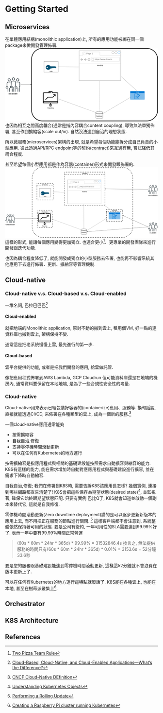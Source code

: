 # Getting Started

## Microservices
在單體應用結構(monolithic application)上, 所有的應用功能被綁在同一個package來做開發管理佈署.
![](monoithic.png)
也因為相互之間高度耦合(通常是指內容耦合content coupling), 導致無法單獨佈署, 甚至作到擴縮容(scale out/in).
自然沒法達到自治的理想狀態. 

所以微服務(microservices)架構的出現, 就是希望每個功能能拆分成自己負責的小型應用.
彼此透過API/RPC endpoint等的契約(contract)來互通有無, 嘗試降低其耦合程度.

甚至希望每個小型應用都是作為容器(container)形式來開發跟佈署的.
![](microservice+container.png)
這樣的形式, 能讓每個應用變得更加獨立.
也適合更小[^1]、更專業的開發團隊來進行開發跟迭代功能.

也因為耦合程度降低了, 就能開發成獨立的小型服務去佈署, 也能再不影響系統其他應用下去進行佈署．更新、擴縮容等管理機制.


## Cloud-native
### Cloud-native v.s. Cloud-based v.s. Cloud-enabled
一堆名詞, 巴拉巴巴巴[^2]
#### Cloud-enabled
就把地端的Monolithic application, 原封不動的搬到雲上, 租用個VM, 好一點的連資料庫也搬到雲上, 架構保持不變.

通常這是把老系統慢慢上雲, 最先進行的第一步.

#### Cloud-based
雲平台提供的功能, 或者是把我們開發的應用, 給雲做託管.

像把應用程式佈署到AWS Lambda, GCP Cloudrun
但可能資料庫還是在地端的機房內, 通常資料要保留在本地地端, 是為了一些合規性安全性的考量.


### Cloud-native
Cloud-native用來表示已經包裝好容器的(containerize)應用、服務等.
換句話說, 直接就能透過CI/CD, 來佈署在各種類型的雲上, 成為一個新的服務.[^3]

一個cloud-native應用通常能夠
- 按需擴縮容
- 自我自治,修復
- 支持零停機時間滾動更新
- 可以在任何有Kubernetes的地方運行

按需擴縮容是指應用程式與相關的基礎建設能按照需求自動擴容與縮容的能力.
K8S有這樣的能力, 能在需求增加時自動對應應用程式與基礎建設進行擴容, 
並在需求下降時自動縮容.

自我自治,修復; 我們在佈署到K8S時, 需要告訴K8S該應用長怎樣?
幾個實例, 連接到哪些網路都宣告清楚了! 
K8S會把這些保存為期望狀態(desired state)[^4], 並監視著, 確保它始終跟期望狀態匹配.
只要有實例 巴比Q了, K8S就會知道並啟動一個副本來替代它, 這就是自我修復.

零停機時間滾動更新(Zero downtime deployment)講的是可以逐步更新新版本的應用上去, 而不用把正在服務的節點進行關閉. [^5]
這樣客戶端都不會注意到, 系統整體依然保持著可用的狀態.
要是公司有簽約, 一年可用性的SLA需要達到99.99%好了.
表示一年中要有99.99%時間正常營運
> (60s * 60m * 24hr * 365d) * 99.99% = 31532846.4s
> 換言之, 無法提供服務的時間只有(60s * 60m * 24hr * 365d) * 0.01% = 3153.6s = 52分鐘33.6秒

要是您的服務跟基礎建設能達到零停機時間滾動更新, 這樣這52分鐘就不會浪費在版本更新上了.


可以在任何有Kubernetes的地方運行這特點就廢話了.
K8S能在各種雲上, 也能在本地, 甚至在樹莓派叢集上[^6].

## Orchestrator
## K8S Architecture


## References
[^1]: [Two Pizza Team Rule](https://docs.aws.amazon.com/whitepapers/latest/introduction-devops-aws/two-pizza-teams.html)  
[^2]: [Cloud-Based, Cloud-Native, and Cloud-Enabled Applications—What’s the Difference?](https://www.papertrail.com/solution/tips/cloud-based-cloud-native-and-cloud-enabled-applications-whats-the-difference/)  
[^3]: [CNCF Cloud-Native DEfinition](https://github.com/cncf/toc/blob/main/DEFINITION.md)
[^4]: [Understanding Kubernetes Objects](https://kubernetes.io/docs/concepts/overview/working-with-objects/kubernetes-objects/)
[^5]: [Performing a Rolling Update](https://kubernetes.io/docs/tutorials/kubernetes-basics/update/update-intro/)
[^6]: [Creating a Raspberry Pi cluster running Kubernetes](https://kubernetes.io/blog/2015/11/creating-a-raspberry-pi-cluster-running-kubernetes-the-shopping-list-part-1/)